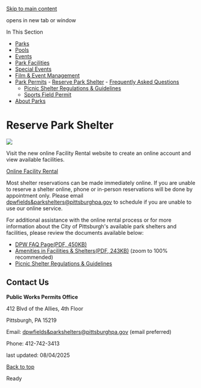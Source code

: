 [Skip to main content](https://www.pittsburghpa.gov/Recreation-Events/Park-Permits/Reserve-Park-Shelter#main-content)

opens in new tab or window

In This Section

- [Parks](https://www.pittsburghpa.gov/Recreation-Events/Parks)
- [Pools](https://www.pittsburghpa.gov/Recreation-Events/Pools)
- [Events](https://www.pittsburghpa.gov/Recreation-Events/Events)
- [Park Facilities](https://www.pittsburghpa.gov/Recreation-Events/Park-Facilities)
- [Special Events](https://www.pittsburghpa.gov/Recreation-Events/Special-Events)
- [Film & Event Management](https://www.pittsburghpa.gov/Recreation-Events/Film-Event-Management)
- [Park Permits](https://www.pittsburghpa.gov/Recreation-Events/Park-Permits)  - [Reserve Park Shelter](https://www.pittsburghpa.gov/Recreation-Events/Park-Permits/Reserve-Park-Shelter)    - [Frequently Asked Questions](https://www.pittsburghpa.gov/Recreation-Events/Park-Permits/Reserve-Park-Shelter/Frequently-Asked-Questions)
    - [Picnic Shelter Regulations & Guidelines](https://www.pittsburghpa.gov/Recreation-Events/Park-Permits/Reserve-Park-Shelter/Picnic-Shelter-Regulations-Guidelines)
  - [Sports Field Permit](https://www.pittsburghpa.gov/Recreation-Events/Park-Permits/Sports-Field-Permit)
- [About Parks](https://www.pittsburghpa.gov/Recreation-Events/About-Parks)

# Reserve Park Shelter

![](https://www.pittsburghpa.gov/files/assets/city/v/1/parks/images/parks/811_facility-rental.jpg)

Visit the new online Facility Rental website to create an online account and view available facilities.

[Online Facility Rental](https://registerparks.pittsburghpa.gov/)

Most shelter reservations can be made immediately online. If you are unable to reserve a shelter online, phone or in-person reservations will be done by appointment only. Please email [dpwfields&parkshelters@pittsburghpa.gov](mailto:dpwfields&parkshelters@pittsburghpa.gov) to schedule if you are unable to use our online service.

For additional assistance with the online rental process or for more information about the City of Pittsburgh's available park shelters and facilities, please review the documents available below:

- [DPW FAQ Page(PDF, 450KB)](https://www.pittsburghpa.gov/files/assets/city/v/4/parks/documents/revised-faq-page-as-of-12.18.24.pdf)
- [Amenities in Facilities & Shelters(PDF, 243KB)](https://www.pittsburghpa.gov/files/assets/city/v/2/parks/documents/updated-amenities-in-facilities-shelters-spreadsheet-12.10.24.pdf "UPDATED-Amenities-in-Facilities-Shelters-Spreadsheet-12.10.24.pdf") (zoom to 100% recommended)
- [Picnic Shelter Regulations & Guidelines](https://www.pittsburghpa.gov/Recreation-Events/Park-Permits/Reserve-Park-Shelter/Picnic-Shelter-Regulations-Guidelines)

## Contact Us

**Public Works Permits Office**

412 Blvd of the Allies, 4th Floor

Pittsburgh, PA 15219

Email: [dpwfields&parkshelters@pittsburghpa.gov](mailto:dpwfields&parkshelters@pittsburghpa.gov) (email preferred)

Phone: 412-742-3413

last updated: 08/04/2025

[Back to top](https://www.pittsburghpa.gov/Recreation-Events/Park-Permits/Reserve-Park-Shelter#body-top)

Ready
